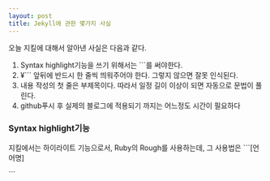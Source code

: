 ```yaml
---
layout: post
title: Jekyll에 관한 몇가지 사실
---
```


오늘 지킬에 대해서 알아낸 사실은 다음과 같다.

1. Syntax highlight기능을 쓰기 위해서는 ```를 써야한다.
2. ¥``` 앞뒤에 반드시 한 줄씩 띄워주어야 한다. 그렇지 않으면 잘못 인식된다.
2. 내용 작성의 첫 줄은 부제목이다. 따라서 일정 길이 이상이 되면 자동으로 문법이 풀린다.
3. github푸시 후 실제의 블로그에 적용되기 까지는 어느정도 시간이 필요하다


### Syntax highlight기능 ###

지킬에서는 하이라이트 기능으로서, Ruby의 Rough를 사용하는데, 그 사용법은
\```\[언어명\]

\```


